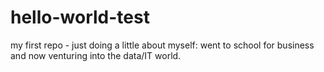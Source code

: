 hello-world-test
================

my first repo - 
just doing a little about myself: went to school for business and now venturing into the data/IT world.

